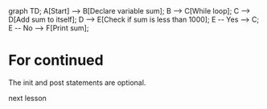 <div id="chart" class="mermaid">
graph TD;
A[Start] --> B[Declare variable sum];
B --> C[While loop];
C --> D[Add sum to itself];
D --> E[Check if sum is less than 1000];
E -- Yes --> C;
E -- No --> F[Print sum];
</div>

# For continued

The init and post statements are optional.

<a onclick="nextOpen()">next lesson</a>
